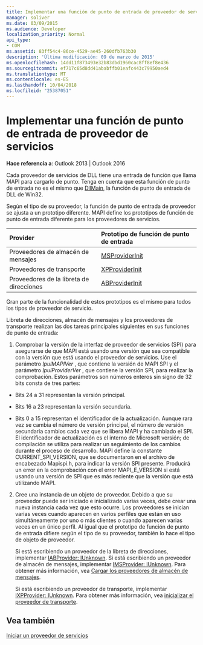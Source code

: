 ```yaml
---
title: Implementar una función de punto de entrada de proveedor de servicios
manager: soliver
ms.date: 03/09/2015
ms.audience: Developer
localization_priority: Normal
api_type:
- COM
ms.assetid: 83ff54c4-86ce-4529-ae45-260dfb763b30
description: 'Última modificación: 09 de marzo de 2015'
ms.openlocfilehash: 14dd11f873493e32b83dbd1960cac8ff8ef8e436
ms.sourcegitcommit: ef717c65d8dd41ababffb01eafc443c79950aed4
ms.translationtype: MT
ms.contentlocale: es-ES
ms.lasthandoff: 10/04/2018
ms.locfileid: "25387051"
---
```

# <a name="implementing-a-service-provider-entry-point-function"></a>Implementar una función de punto de entrada de proveedor de servicios

  
  
**Hace referencia a**: Outlook 2013 | Outlook 2016 
  
Cada proveedor de servicios de DLL tiene una entrada de función que llama MAPI para cargarlo de punto. Tenga en cuenta que esta función de punto de entrada no es el mismo que [DllMain](https://msdn.microsoft.com/library/ms682583.aspx), la función de punto de entrada de DLL de Win32.
  
Según el tipo de su proveedor, la función de punto de entrada de proveedor se ajusta a un prototipo diferente. MAPI define los prototipos de función de punto de entrada diferente para los proveedores de servicios.
  
|**Provider**|**Prototipo de función de punto de entrada**|
|:-----|:-----|
|Proveedores de almacén de mensajes  <br/> |[MSProviderInit](msproviderinit.md) <br/> |
|Proveedores de transporte  <br/> |[XPProviderInit](xpproviderinit.md) <br/> |
|Proveedores de la libreta de direcciones  <br/> |[ABProviderInit](abproviderinit.md) <br/> |
   
Gran parte de la funcionalidad de estos prototipos es el mismo para todos los tipos de proveedor de servicio. 
  
Libreta de direcciones, almacén de mensajes y los proveedores de transporte realizan las dos tareas principales siguientes en sus funciones de punto de entrada:
  
1. Comprobar la versión de la interfaz de proveedor de servicios (SPI) para asegurarse de que MAPI está usando una versión que sea compatible con la versión que está usando el proveedor de servicios. Use el parámetro _lpulMAPIVer_ , que contiene la versión de MAPI SPI y el parámetro _lpulProviderVer_ , que contiene la versión SPI, para realizar la comprobación. Estos parámetros son números enteros sin signo de 32 bits consta de tres partes: 
    
  - Bits 24 a 31 representan la versión principal.
    
  - Bits 16 a 23 representan la versión secundaria.
    
  - Bits 0 a 15 representan el identificador de la actualización. Aunque rara vez se cambia el número de versión principal, el número de versión secundaria cambios cada vez que se libera MAPI y ha cambiado el SPI. El identificador de actualización es el interno de Microsoft versión; de compilación se utiliza para realizar un seguimiento de los cambios durante el proceso de desarrollo. MAPI define la constante CURRENT_SPI_VERSION, que se documentaron en el archivo de encabezado Mapispi.h, para indicar la versión SPI presente. Producirá un error en la comprobación con el error MAPI_E_VERSION si está usando una versión de SPI que es más reciente que la versión que está utilizando MAPI.
    
2. Cree una instancia de un objeto de proveedor. Debido a que su proveedor puede ser iniciado e inicializado varias veces, debe crear una nueva instancia cada vez que esto ocurre. Los proveedores se inician varias veces cuando aparecen en varios perfiles que están en uso simultáneamente por uno o más clientes o cuando aparecen varias veces en un único perfil. Al igual que el prototipo de función de punto de entrada difiere según el tipo de su proveedor, también lo hace el tipo de objeto de proveedor. 
    
    Si está escribiendo un proveedor de la libreta de direcciones, implementar [IABProvider: IUnknown](iabprovideriunknown.md). Si está escribiendo un proveedor de almacén de mensajes, implementar [IMSProvider: IUnknown](imsprovideriunknown.md). Para obtener más información, vea [Cargar los proveedores de almacén de mensajes](loading-message-store-providers.md).
    
    Si está escribiendo un proveedor de transporte, implementar [IXPProvider: IUnknown](ixpprovideriunknown.md). Para obtener más información, vea [inicializar el proveedor de transporte](initializing-the-transport-provider.md).
    
## <a name="see-also"></a>Vea también



[Iniciar un proveedor de servicios](starting-a-service-provider.md)

